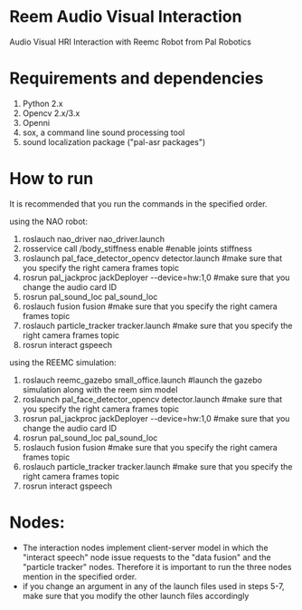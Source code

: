 # Reem Audio Visual Interaction
Audio Visual HRI Interaction with Reemc Robot from Pal Robotics

Requirements and dependencies
=============================
1. Python 2.x
2. Opencv 2.x/3.x
3. Openni
4. sox, a command line sound processing tool
5. sound localization package ("pal-asr packages")

How to run
==========
It is recommended that you run the commands in the specified order.

using the NAO robot:
1. roslauch nao_driver nao_driver.launch
2. rosservice call /body_stiffness enable			#enable joints stiffness
3. roslaunch pal_face_detector_opencv detector.launch		#make sure that you specify the right camera frames topic
4. rosrun pal_jackproc jackDeployer --device=hw:1,0		#make sure that you change the audio card ID
5. rosrun pal_sound_loc pal_sound_loc
6. roslauch fusion fusion					#make sure that you specify the right camera frames topic
7. roslauch particle_tracker tracker.launch			#make sure that you specify the right camera frames topic
8. rosrun interact gspeech

using the REEMC simulation:
1. roslauch  reemc_gazebo small_office.launch			      #launch the gazebo simulation along with the reem sim model
2. roslaunch pal_face_detector_opencv detector.launch		#make sure that you specify the right camera frames topic
3. rosrun pal_jackproc jackDeployer --device=hw:1,0		  #make sure that you change the audio card ID
4. rosrun pal_sound_loc pal_sound_loc
5. roslauch fusion fusion					                      #make sure that you specify the right camera frames topic
6. roslauch particle_tracker tracker.launch			        #make sure that you specify the right camera frames topic
7. rosrun interact gspeech

Nodes:
======
* The interaction nodes implement client-server model in which the "interact speech" node issue requests to the "data fusion" and the "particle tracker" nodes. Therefore it is important to run the three nodes mention in the specified order.
* if you change an argument in any of the launch files used in steps 5-7, make sure that you modify the other launch files accordingly
